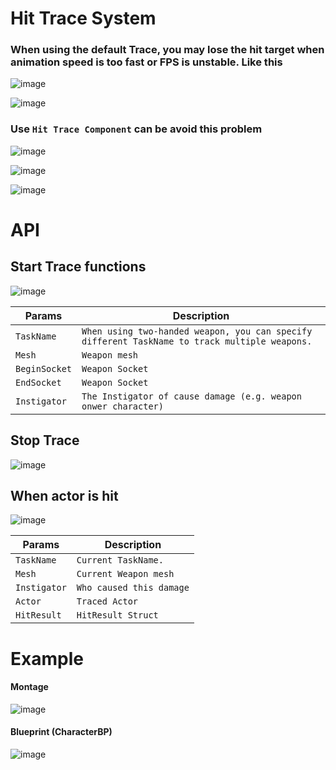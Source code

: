 # Hit Trace System
### When using the default Trace, you may lose the hit target when animation speed is too fast or FPS is unstable. Like this
![image](https://github.com/user-attachments/assets/7782ebb2-1b6e-486a-9636-2ed55850a0a6)

![image](https://github.com/user-attachments/assets/69f318e3-97cc-4a6d-85c6-605a87816186)

### Use `Hit Trace Component` can be avoid this problem 
![image](https://github.com/user-attachments/assets/03a2607b-74b7-4181-a5c9-11821e5a6017)

![image](https://github.com/user-attachments/assets/40ade36b-965c-4a82-b00b-d051c686d9eb)




![image](https://github.com/user-attachments/assets/0fc10161-c989-46c5-a3de-41790e08df41)

# API

## Start Trace functions
![image](https://github.com/user-attachments/assets/e6cd9782-d370-4152-bfd0-08c9f383bb15)

| Params| Description |
| ----------- | ----------- |
| `TaskName` |  `When using two-handed weapon, you can specify different TaskName to track multiple weapons.` 
| `Mesh` |  `Weapon mesh` 
| `BeginSocket` |  `Weapon Socket` 
| `EndSocket` |  `Weapon Socket` 
| `Instigator` |  `The Instigator of cause damage (e.g. weapon onwer character)` 

## Stop Trace
![image](https://github.com/user-attachments/assets/a8c27be1-f31f-4c14-ab97-5f2c6cccb482)

## When actor is hit
![image](https://github.com/user-attachments/assets/58e5d192-a5d2-42e2-b10b-4e1c1a5b8682)

| Params| Description |
| ----------- | ----------- |
| `TaskName` |  `Current TaskName.` 
| `Mesh` |  `Current Weapon mesh` 
| `Instigator` |  `Who caused this damage` 
| `Actor` |  `Traced Actor` 
| `HitResult` |  `HitResult Struct` 

# Example
#### Montage
![image](https://github.com/user-attachments/assets/825a6836-6ab1-420b-abc6-e138fef85458)
#### Blueprint (CharacterBP)
![image](https://github.com/user-attachments/assets/35bfbdff-211b-4fba-be8f-70586bf60dcf)

